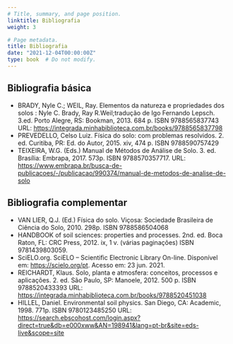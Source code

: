 ```yaml
---
# Title, summary, and page position.
linktitle: Bibliografia
weight: 3

# Page metadata.
title: Bibliografia
date: "2021-12-04T00:00:00Z"
type: book  # Do not modify.
---
```


<!-- FI64C Física do Solo -->

## Bibliografia básica

* BRADY, Nyle C.; WEIL, Ray. Elementos da natureza e propriedades dos solos : Nyle C. Brady, Ray R.Weil;tradução de Igo Fernando Lepsch. 3.ed. Porto Alegre, RS: Bookman, 2013. 684 p. ISBN 9788565837743 URL: <https://integrada.minhabiblioteca.com.br/books/9788565837798>
* PREVEDELLO, Celso Luiz. Física do solo: com problemas resolvidos. 2. ed. Curitiba, PR: Ed. do Autor, 2015. xiv, 474 p. ISBN 9788590757429
* TEIXEIRA, W.G. (Eds.) Manual de Métodos de Análise de Solo. 3. ed. Brasília: Embrapa, 2017. 573p. ISBN 9788570357717. URL: <https://www.embrapa.br/busca-de-publicacoes/-/publicacao/990374/manual-de-metodos-de-analise-de-solo>

## Bibliografia complementar

* VAN LIER, Q.J. (Ed.) Física do solo. Viçosa: Sociedade Brasileira de Ciência do Solo, 2010. 298p. ISBN 9788586504068
* HANDBOOK of soil sciences: properties and processes. 2nd. ed. Boca Raton, FL: CRC Press, 2012. ix, 1 v. (várias paginações) ISBN 9781439803059.
* SciELO.org. SciELO – Scientific Electronic Library On-line. Disponível em: <https://scielo.org/pt>. Acesso em: 23 jun. 2021.
* REICHARDT, Klaus. Solo, planta e atmosfera: conceitos, processos e aplicações. 2. ed. São Paulo, SP: Manoele, 2012. 500 p. ISBN 9788520433393 URL: <https://integrada.minhabiblioteca.com.br/books/9788520451038>
* HILLEL, Daniel. Environmental soil physics. San Diego, CA: Academic, 1998. 771p. ISBN 9780123485250 URL: <https://search.ebscohost.com/login.aspx?direct=true&db=e000xww&AN=198941&lang=pt-br&site=eds-live&scope=site>
